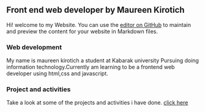 ## Front end web developer by Maureen Kirotich
Hi! welcome to my Website.
You can use the [editor on GitHub](https://github.com/Maureen-J-kirotich/My-htmlPractice/edit/main/README.md) to maintain and preview the content for your website in Markdown files.

### Web development
My name is maureen kirotich a student at Kabarak university Pursuing doing information technology.Currently  am learning to  be a frontend web developer using html,css and javascript.



### Project and activities

Take a look at some of the projects and activities i have done.
[click here](https://github.com/Maureen-J-kirotich)
